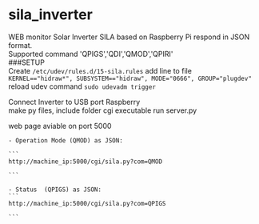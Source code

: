 # sila_inverter
WEB monitor Solar Inverter SILA based on Raspberry Pi respond in JSON format.
<br>
Supported command 'QPIGS','QDI','QMOD','QPIRI'
<br>
###SETUP
<br>
Create ```/etc/udev/rules.d/15-sila.rules```
add line to file<br>
```KERNEL=="hidraw*", SUBSYSTEM=="hidraw", MODE="0666", GROUP="plugdev"```
<br>
reload udev command
```sudo udevadm trigger```

Connect Inverter to USB port Raspberry<br>
make py files, include folder cgi  executable 
run server.py <br>

web page aviable on port 5000
<BR>


    - Operation Mode (QMOD) as JSON:
    
    ```
    http://machine_ip:5000/cgi/sila.py?com=QMOD
    
    ```
    
    - Status  (QPIGS) as JSON:
    ```
    http://machine_ip:5000/cgi/sila.py?com=QPIGS
  
    ```



